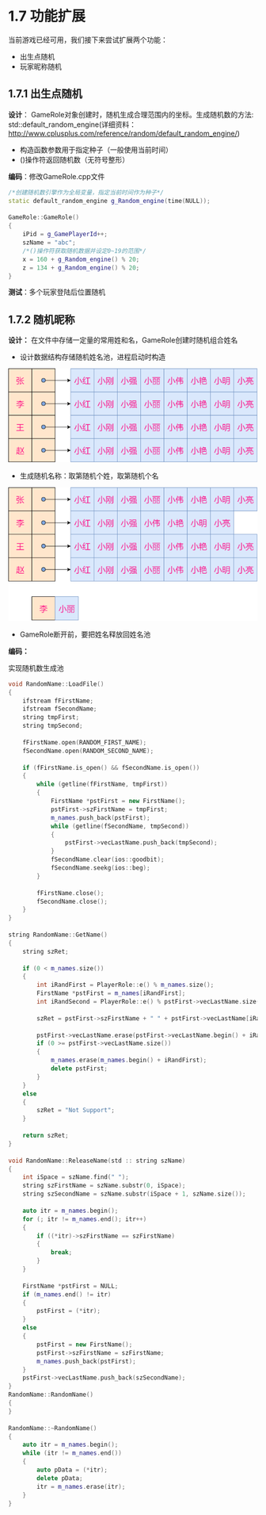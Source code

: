 # 1.7 功能扩展

当前游戏已经可用，我们接下来尝试扩展两个功能：

+ 出生点随机
+ 玩家昵称随机

## 1.7.1 出生点随机

**设计**： GameRole对象创建时，随机生成合理范围内的坐标。生成随机数的方法: std::default_random_engine(详细资料：http://www.cplusplus.com/reference/random/default_random_engine/)

+ 构造函数参数用于指定种子（一般使用当前时间）
+ ()操作符返回随机数（无符号整形）

**编码**：修改GameRole.cpp文件

```cpp
/*创建随机数引擎作为全局变量，指定当前时间作为种子*/
static default_random_engine g_Random_engine(time(NULL));

GameRole::GameRole()
{
    iPid = g_GamePlayerId++;
    szName = "abc";
    /*()操作符获取随机数据并设定0~19的范围*/
    x = 160 + g_Random_engine() % 20;
    z = 134 + g_Random_engine() % 20;
}
```

**测试**：多个玩家登陆后位置随机

## 1.7.2 随机昵称

**设计：** 在文件中存储一定量的常用姓和名，GameRole创建时随机组合姓名

+ 设计数据结构存储随机姓名池，进程启动时构造

![](/assets/名字结构.png)

+ 生成随机名称：取第随机个姓，取第随机个名

![](/assets/生成名字.png)

+ GameRole断开前，要把姓名释放回姓名池

**编码：**

实现随机数生成池

```cpp
void RandomName::LoadFile()
{
    ifstream fFirstName;
    ifstream fSecondName;
    string tmpFirst;
    string tmpSecond;

    fFirstName.open(RANDOM_FIRST_NAME);
    fSecondName.open(RANDOM_SECOND_NAME);

    if (fFirstName.is_open() && fSecondName.is_open())
    {
        while (getline(fFirstName, tmpFirst))
        {
            FirstName *pstFirst = new FirstName();
            pstFirst->szFirstName = tmpFirst;
            m_names.push_back(pstFirst);
            while (getline(fSecondName, tmpSecond))
            {
                pstFirst->vecLastName.push_back(tmpSecond);
            }
            fSecondName.clear(ios::goodbit);
            fSecondName.seekg(ios::beg);
        }

        fFirstName.close();
        fSecondName.close();
    }
}

string RandomName::GetName()
{
    string szRet;

    if (0 < m_names.size())
    {
        int iRandFirst = PlayerRole::e() % m_names.size();
        FirstName *pstFirst = m_names[iRandFirst];
        int iRandSecond = PlayerRole::e() % pstFirst->vecLastName.size();
        
        szRet = pstFirst->szFirstName + " " + pstFirst->vecLastName[iRandSecond];

        pstFirst->vecLastName.erase(pstFirst->vecLastName.begin() + iRandSecond);
        if (0 >= pstFirst->vecLastName.size())
        {
            m_names.erase(m_names.begin() + iRandFirst);
            delete pstFirst;
        }
    }
    else
    {
        szRet = "Not Support";
    }

    return szRet;
}

void RandomName::ReleaseName(std :: string szName)
{
    int iSpace = szName.find(" ");
    string szFirstName = szName.substr(0, iSpace);
    string szSecondName = szName.substr(iSpace + 1, szName.size());

    auto itr = m_names.begin();
    for (; itr != m_names.end(); itr++)
    {
        if ((*itr)->szFirstName == szFirstName)
        {
            break;
        }
    }

    FirstName *pstFirst = NULL;
    if (m_names.end() != itr)
    {
        pstFirst = (*itr);
    }
    else
    {
        pstFirst = new FirstName();
        pstFirst->szFirstName = szFirstName;
        m_names.push_back(pstFirst);
    }
    pstFirst->vecLastName.push_back(szSecondName);
}
RandomName::RandomName()
{
}

RandomName::~RandomName()
{
    auto itr = m_names.begin();
    while (itr != m_names.end())
    {
        auto pData = (*itr);
        delete pData;
        itr = m_names.erase(itr);
    }
}
```


